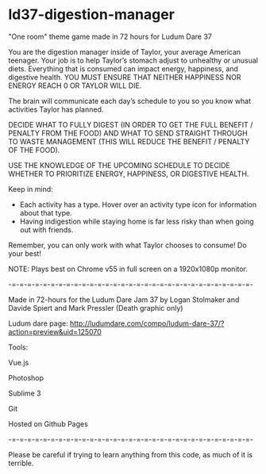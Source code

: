 # ld37-digestion-manager
"One room" theme game made in 72 hours for Ludum Dare 37

You are the digestion manager inside of Taylor, your average American teenager. Your job is to help Taylor’s stomach adjust to unhealthy or unusual diets. Everything that is consumed can impact energy, happiness, and digestive health.  YOU MUST ENSURE THAT NEITHER HAPPINESS NOR ENERGY REACH 0 OR TAYLOR WILL DIE.


The brain will communicate each day’s schedule to you so you know what activities Taylor has planned. 


DECIDE WHAT TO FULLY DIGEST (IN ORDER TO GET THE FULL BENEFIT / PENALTY FROM THE FOOD) AND WHAT TO SEND STRAIGHT THROUGH TO WASTE MANAGEMENT (THIS WILL REDUCE THE BENEFIT / PENALTY OF THE FOOD). 


USE THE KNOWLEDGE OF THE UPCOMING SCHEDULE TO DECIDE WHETHER TO PRIORITIZE ENERGY, HAPPINESS, OR DIGESTIVE HEALTH.


Keep in mind: 
 - Each activity has a type. Hover over an activity type icon for information about that type. 
 - Having indigestion while staying home is far less risky than when going out with friends.


Remember, you can only work with what Taylor chooses to consume! Do your best!

NOTE: Plays best on Chrome v55 in full screen on a 1920x1080p monitor.

-=-=-=-=-=-=-=-=-=-=-=-=-=-=-=-=-=-=-=-=-=-=-=-=-=-=-=-=-=-=-=-

Made in 72-hours for the Ludum Dare Jam 37 by Logan Stolmaker and Davide Spiert and Mark Pressler (Death graphic only)

Ludum dare page: http://ludumdare.com/compo/ludum-dare-37/?action=preview&uid=125070

Tools:

Vue.js

Photoshop

Sublime 3

Git

Hosted on Github Pages


-=-=-=-=-=-=-=-=-=-=-=-=-=-=-=-=-=-=-=-=-=-=-=-=-=-=-=-=-=-=-=-


Please be careful if trying to learn anything from this code, as much of it is terrible.
